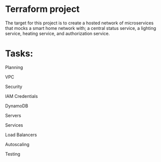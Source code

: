 # Terraform project

The target for this project is to create a hosted network of microservices that mocks a smart home network with; a central status service, a lighting service, heating service, and authorization service.

# Tasks:

Planning 

VPC

Security

IAM Credentials

DynamoDB

Servers

Services

Load Balancers

Autoscaling

Testing
